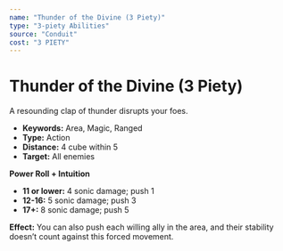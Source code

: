 ```yaml
---
name: "Thunder of the Divine (3 Piety)"
type: "3-piety Abilities"
source: "Conduit"
cost: "3 PIETY"
---
```


# Thunder of the Divine (3 Piety)

A resounding clap of thunder disrupts your foes.

- **Keywords:** Area, Magic, Ranged
- **Type:** Action
- **Distance:** 4 cube within 5
- **Target:** All enemies

**Power Roll + Intuition**
- **11 or lower:** 4 sonic damage; push 1
- **12-16:** 5 sonic damage; push 3
- **17+:** 8 sonic damage; push 5

**Effect:** You can also push each willing ally in the area, and their stability doesn’t count against this forced movement.
